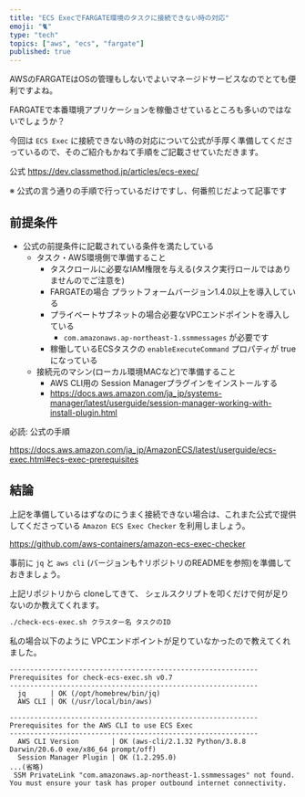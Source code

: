 ```yaml
---
title: "ECS ExecでFARGATE環境のタスクに接続できない時の対応"
emoji: "🐈"
type: "tech"
topics: ["aws", "ecs", "fargate"]
published: true
---
```


AWSのFARGATEはOSの管理もしないでよいマネージドサービスなのでとても便利ですよね。

FARGATEで本番環境アプリケーションを稼働させているところも多いのではないでしょうか？

今回は `ECS Exec` に接続できない時の対応について公式が手厚く準備してくださっているので、そのご紹介もかねて手順をご記載させていただきます。

公式
https://dev.classmethod.jp/articles/ecs-exec/


※ 公式の言う通りの手順で行っているだけですし、何番煎じだよって記事です

## 前提条件

- 公式の前提条件に記載されている条件を満たしている
  - タスク・AWS環境側で準備すること
      - タスクロールに必要なIAM権限を与える(タスク実行ロールではありませんのでご注意を)
      - FARGATEの場合 プラットフォームバージョン1.4.0以上を導入している
      - プライベートサブネットの場合必要なVPCエンドポイントを導入している
        - `com.amazonaws.ap-northeast-1.ssmmessages` が必要です
      - 稼働しているECSタスクの `enableExecuteCommand` プロパティが trueになっている
  - 接続元のマシン(ローカル環境MACなど)で準備すること
    - AWS CLI用の Session Managerプラグインをインストールする
    - https://docs.aws.amazon.com/ja_jp/systems-manager/latest/userguide/session-manager-working-with-install-plugin.html

必読: 公式の手順

https://docs.aws.amazon.com/ja_jp/AmazonECS/latest/userguide/ecs-exec.html#ecs-exec-prerequisites

## 結論

上記を準備しているはずなのにうまく接続できない場合は、これまた公式で提供してくださっている `Amazon ECS Exec Checker` を利用しましょう。

https://github.com/aws-containers/amazon-ecs-exec-checker

事前に `jq` と `aws cli` (バージョンも↑リポジトリのREADMEを参照)を準備しておきましょう。

上記リポジトリから cloneしてきて、 シェルスクリプトを叩くだけで何が足りないのか教えてくれます。

```bash
./check-ecs-exec.sh クラスター名 タスクのID
```

私の場合以下のように VPCエンドポイントが足りていなかったので教えてくれました。

```
-------------------------------------------------------------
Prerequisites for check-ecs-exec.sh v0.7
-------------------------------------------------------------
  jq      | OK (/opt/homebrew/bin/jq)
  AWS CLI | OK (/usr/local/bin/aws)

-------------------------------------------------------------
Prerequisites for the AWS CLI to use ECS Exec
-------------------------------------------------------------
  AWS CLI Version        | OK (aws-cli/2.1.32 Python/3.8.8 Darwin/20.6.0 exe/x86_64 prompt/off)
  Session Manager Plugin | OK (1.2.295.0)
...(省略)
 SSM PrivateLink "com.amazonaws.ap-northeast-1.ssmmessages" not found. You must ensure your task has proper outbound internet connectivity.
```

